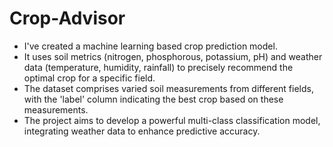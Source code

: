 # Crop-Advisor
* I've created a machine learning based crop prediction model.
* It uses soil metrics (nitrogen, phosphorous, potassium, pH) and weather data (temperature, humidity, rainfall) to precisely recommend the optimal crop for a specific field.
* The dataset comprises varied soil measurements from different fields, with the 'label' column indicating the best crop based on these measurements.
* The project aims to develop a powerful multi-class classification model, integrating weather data to enhance predictive accuracy.
